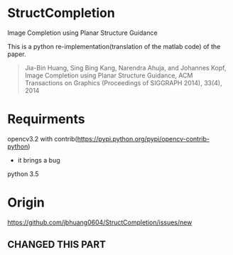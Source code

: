 # StructCompletion

Image Completion using Planar Structure Guidance

This is a python re-implementation(translation of the matlab code) of the paper.

> Jia-Bin Huang, Sing Bing Kang, Narendra Ahuja, and Johannes Kopf, Image Completion using Planar Structure Guidance, ACM Transactions on Graphics (Proceedings of SIGGRAPH 2014), 33(4), 2014

# Requirments

opencv3.2 with contrib(https://pypi.python.org/pypi/opencv-contrib-python)

* it brings a bug

python 3.5

# Origin

https://github.com/jbhuang0604/StructCompletion/issues/new


## CHANGED THIS PART